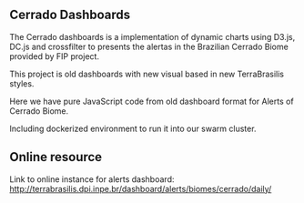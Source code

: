 ## Cerrado Dashboards

The Cerrado dashboards is a implementation of dynamic charts using D3.js, DC.js and crossfilter to presents the alertas in the Brazilian Cerrado Biome provided by FIP project.

This project is old dashboards with new visual based in new TerraBrasilis styles.

Here we have pure JavaScript code from old dashboard format for Alerts of Cerrado Biome.

Including dockerized environment to run it into our swarm cluster.

## Online resource

Link to online instance for alerts dashboard:
http://terrabrasilis.dpi.inpe.br/dashboard/alerts/biomes/cerrado/daily/